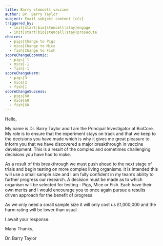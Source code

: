 ```yaml
---
title: Barry stemcell vaccine
author: Dr. Barry Taylor
subject: Email subject content [cCc]
triggered_by:
  - init|start|bio|stemcell|stay|engage
  - init|start|bio|stemcell|stay|prosecute
choices:
  - pigs|Change to Pigs
  - mice|Change to Mice
  - fish|Change to Fish
scoreChangeEconomic:
  - pigs|-1
  - mice|-1
  - fish|-1
scoreChangeHarm:
  - pigs|3
  - mice|2
  - fish|1
scoreChangeSuccess:
  - pigs|60
  - mice|60
  - fish|60
---
```

Hello,

My name is Dr. Barry Taylor and I am the Principal Investigator at BioCore. My role is to ensure that the experiment stays on track and that we keep to the decisions you have made which is why it gives me great pleasure to inform you that we have discovered a major breakthrough in vaccine development. This is a result of the complex and sometimes challenging decisions you have had to make. 

As a result of this breakthrough we must push ahead to the next stage of trials and begin testing on more complex living organisms. It is intended this will use a small sample size and I am fully confident in my team’s ability to further progress our research. A decision must be made as to which organism will be selected for testing - Pigs, Mice or Fish. Each have their own merits and I would encourage you to once again pursue a results driven approach for the benefit of progress. 

As we only need a small sample size it will only cost us £1,000,000 and the harm rating will be lower than usual 

I await your response. 

Many Thanks,

Dr. Barry Taylor
